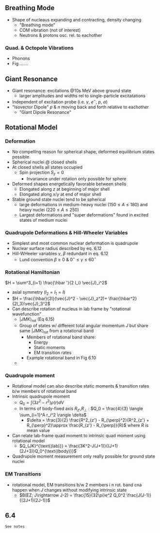 ## Breathing Mode

 - Shape of nucleaus expanding and contracting, density changing
	 - "Breathing mode"
	 - COM vibration (not of interest)
	 - Neutrons & protons osc. rel. to eachother

### Quad. & Octopole Vibrations
 - Phonons
 - Fig .......

## Giant Resonance

 - Giant resonance: excitations @10s MeV above ground state
	 - larger amplitudes and widths rel to single-particle excitatations
 - Independent of excitation probe (i.e. $\gamma$, $e^-$, $p$, $\alpha$)
 - "Isovector Dipole" $p$ & $n$ moving back and forth relative to eachother
	 - "Giant Dipole Resonance"

## Rotational Model

### Deformation
 - No compelling reason for spherical shape, deformed equilibrium states possible
 - Spherical nuclei @ closed shells
 - At closed shells all states occupied
	 - Spin projection $S_z = 0$
		 - Invariance under rotation only possible for sphere
 - Deformed shapes energetically favorable between shells
	 - Elongated along $z$ at beginning of major shell
	 - Elongated along $x$/$y$ at end of major shell
 - Stable ground state nuclei tend to be spherical
	 - large deformations in medium-heavy nuclei ($150 \leq A \leq 180$) and heavy nuclei ($220\leq A \leq 250$)
	 - Largest deformations and "super deformations" found in excited states of medium nuclei
### Quadrupole Deformations & Hill-Wheeler Variables
 - Simplest and most common nuclear deformation is quadrupole
 - Nuclear surface radius described by eq. 6.12
 - Hill-WHeeler variables $\gamma$, $\beta$ redundant in eq. 6.12
	 - Lund convention $\beta \geq 0$ & $0^\circ \leq \gamma \leq 60^\circ$ 
### Rotational Hamiltonian
 $H = \sum^3_{i=1} \frac{\hbar '}{2 I_i} \vec{J}_i^2$
  - axial symmetry ($I_2 = I_1 = I$)
  - $H = \frac{\hbar}{2I}(\vec{J}^2 - \vec{J}_z^2)+ \frac{\hbar^2}{2I_3}\vec{J}_3^2$
- Can describe rotation of nucleus in lab frame by "rotational wavefunction"
	- $| J M K \rangle_{\text{rot}}$ (Eq 6.15)
	- Group of states w/ different total angular momentum $J$ but share same $| J M K \rangle_{\text{rot}}$ from a rotational band
		- Members of rotational band share:
			- Energy
			- Static moments
			- EM transition rates
		- Example rotational band in Fig 6.10
	- 

### Quadrupole moment 
 - Rotational model can also describe static moments & transition rates b/w members of rotational band 
 - Intrinsic quadrupole moment
	 - $Q_0 = \int(3z^2-r^2)\rho (r) dV$
	 - In terms of body-fixed axis $R_{z'}$,$R_{\perp}$ : $Q_0 = \frac{4}{3} \langle \sum_{i=1}^A r_i^2 \rangle \delta$
		 - $\delta = \frac{3}{2} \frac{R^2_{z'} - R_{\perp}^2}{R^2_{z'} + R_{\perp}^2}\approx \frac{R_{z'} - R_{\perp}}{R}$ where $R$ is mean value
 - Can relate lab-frame quad moment to intrinsic quad moment using rotational model
	 - $Q_{JK}^{\text{(lab)}} = \frac{3K^2-J(J+1)}{(J+1)(2J+3)}Q_0^{\text{(body)}}$
 - Quadrupole moment measurement only really possible for ground state nuclei
 
### EM Transitions
 - rotational model, EM transitions b/w 2 members i n rot. band cna happen when $J$ changes without modifying intrinsic state 
	 - $B(EZ; J\rightarrow J-2) = \frac{15}{32\pi}e^2 Q_0^2 \frac{J(J-1)}{(2J+1)(2J-1)}$
## 6.4 
	See notes